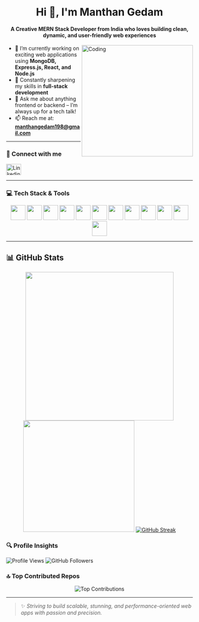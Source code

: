 <h1 align="center">Hi 👋, I'm Manthan Gedam</h1>
<h4 align="center"> A Creative MERN Stack Developer from India who loves building clean, dynamic, and user-friendly web experiences</h4>

<img align="right" alt="Coding" width="300" src="https://media.istockphoto.com/id/2190815012/vector/programmer-with-laptop-man-writes-code-for-program-and-application-freelancer-and-remote.jpg?s=612x612&w=0&k=20&c=fxsZ3w_sJLmZQ0oGxSTKkna6iZP8VIKYL_9-xBQnRwQ=" />

- 🔭 I’m currently working on exciting web applications using **MongoDB, Express.js, React, and Node.js**
- 🌱 Constantly sharpening my skills in **full-stack development**
- 💬 Ask me about anything frontend or backend – I’m always up for a tech talk!
- 📫 Reach me at: **manthangedam198@gmail.com**

---

### 📲 Connect with me

<p align="left">
  <a href="https://www.linkedin.com/in/manthan-gedam-a00939202/" target="_blank">
    <img align="center" src="https://raw.githubusercontent.com/rahuldkjain/github-profile-readme-generator/master/src/images/icons/Social/linked-in-alt.svg" alt="Linkedin" height="30" width="40" />
  </a>
</p>

---

### 💻 Tech Stack & Tools

<div align="center">
  <a href="https://reactjs.org/" target="_blank"><img src="https://skillicons.dev/icons?i=react" height="40" /></a>
  <a href="https://nodejs.org/" target="_blank"><img src="https://skillicons.dev/icons?i=nodejs" height="40" /></a>
  <a href="https://expressjs.com/" target="_blank"><img src="https://skillicons.dev/icons?i=express" height="40" /></a>
  <a href="https://www.mongodb.com/" target="_blank"><img src="https://skillicons.dev/icons?i=mongodb" height="40" /></a>
  <a href="https://www.javascript.com/" target="_blank"><img src="https://skillicons.dev/icons?i=javascript" height="40" /></a>
  <a href="https://www.w3schools.com/html/" target="_blank"><img src="https://skillicons.dev/icons?i=html" height="40" /></a>
  <a href="https://www.w3schools.com/css/" target="_blank"><img src="https://skillicons.dev/icons?i=css" height="40" /></a>
  <a href="https://getbootstrap.com/" target="_blank"><img src="https://skillicons.dev/icons?i=bootstrap" height="40" /></a>
  <a href="https://tailwindcss.com/" target="_blank"><img src="https://skillicons.dev/icons?i=tailwind" height="40" /></a>
  <a href="https://git-scm.com/" target="_blank"><img src="https://skillicons.dev/icons?i=git" height="40" /></a>
  <a href="https://github.com/" target="_blank"><img src="https://skillicons.dev/icons?i=github" height="40" /></a>
  <a href="https://cplusplus.com/" target="_blank"><img src="https://skillicons.dev/icons?i=cpp" height="40" /></a>
</div>

---

## 📊 GitHub Stats
<p align="center">
  <img src="https://github-readme-stats.vercel.app/api?username=manthan3678&show_icons=true&theme=radical" width="400" />
  <img src="https://github-readme-stats.vercel.app/api/top-langs/?username=manthan3678&layout=compact&theme=radical" width="300"/>
  <a href="https://git.io/streak-stats"><img src="https://streak-stats.demolab.com?user=manthan3678&theme=radical" alt="GitHub Streak" /></a>
</p>

### 🔍 Profile Insights

<p align="left">
  <img src="https://komarev.com/ghpvc/?username=manthan3678&label=Profile%20views&color=0e75b6&style=flat" alt="Profile Views"/>
  <img src="https://img.shields.io/github/followers/manthan3678?label=Followers&style=flat&color=0e75b6" alt="GitHub Followers"/>
</p>

### 🔝 Top Contributed Repos

<p align="center">
  <img src="https://github-contributor-stats.vercel.app/api?username=manthan3678&limit=5&theme=radical&combine_all_yearly_contributions=true" alt="Top Contributions" />
</p>

---

> ✨ _Striving to build scalable, stunning, and performance-oriented web apps with passion and precision._

